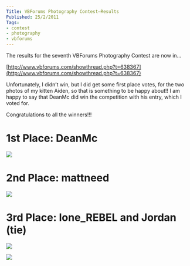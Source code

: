 ```yaml
---
Title: VBForums Photography Contest–Results
Published: 25/2/2011
Tags:
- contest
- photography
- vbforums
---
```


The results for the seventh VBForums Photography Contest are now in...

[http://www.vbforums.com/showthread.php?t=638367](http://www.vbforums.com/showthread.php?t=638367)

Unfortunately, I didn’t win, but I did get some first place votes, for the two photos of my kitten Aiden, so that is something to be happy about!! I am happy to say that DeanMc did win the competition with his entry, which I voted for.

Congratulations to all the winners!!!

# 1st Place: DeanMc

![](http://farm5.static.flickr.com/4082/4906001786_56587e14e7.jpg)

# 2nd Place: mattneed

![](http://farm6.static.flickr.com/5054/5408316472_58aa063419.jpg)

# 3rd Place: lone_REBEL and Jordan (tie)

![](http://i287.photobucket.com/albums/ll136/lone_REBEL/vbforums/amemorableday.jpg)

![](http://i.imgur.com/GqaVo.jpg)
